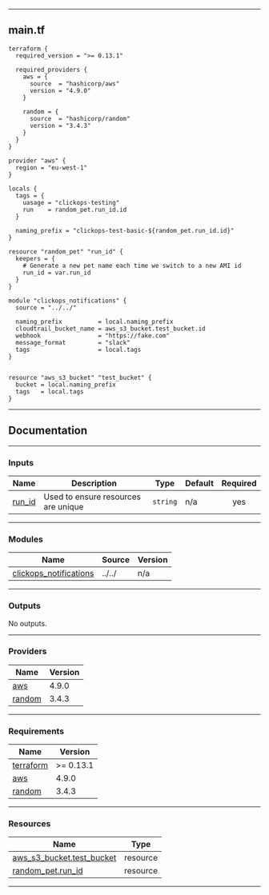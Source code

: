 <!-- BEGIN_TF_DOCS -->
----
## main.tf
```hcl
terraform {
  required_version = ">= 0.13.1"

  required_providers {
    aws = {
      source  = "hashicorp/aws"
      version = "4.9.0"
    }

    random = {
      source  = "hashicorp/random"
      version = "3.4.3"
    }
  }
}

provider "aws" {
  region = "eu-west-1"
}

locals {
  tags = {
    uasage = "clickops-testing"
    run    = random_pet.run_id.id
  }

  naming_prefix = "clickops-test-basic-${random_pet.run_id.id}"
}

resource "random_pet" "run_id" {
  keepers = {
    # Generate a new pet name each time we switch to a new AMI id
    run_id = var.run_id
  }
}

module "clickops_notifications" {
  source = "../../"

  naming_prefix          = local.naming_prefix
  cloudtrail_bucket_name = aws_s3_bucket.test_bucket.id
  webhook                = "https://fake.com"
  message_format         = "slack"
  tags                   = local.tags
}


resource "aws_s3_bucket" "test_bucket" {
  bucket = local.naming_prefix
  tags   = local.tags
}
```
----

## Documentation

----
### Inputs

| Name | Description | Type | Default | Required |
|------|-------------|------|---------|:--------:|
| <a name="input_run_id"></a> [run\_id](#input\_run\_id) | Used to ensure resources are unique | `string` | n/a | yes |

----
### Modules

| Name | Source | Version |
|------|--------|---------|
| <a name="module_clickops_notifications"></a> [clickops\_notifications](#module\_clickops\_notifications) | ../../ | n/a |

----
### Outputs

No outputs.

----
### Providers

| Name | Version |
|------|---------|
| <a name="provider_aws"></a> [aws](#provider\_aws) | 4.9.0 |
| <a name="provider_random"></a> [random](#provider\_random) | 3.4.3 |

----
### Requirements

| Name | Version |
|------|---------|
| <a name="requirement_terraform"></a> [terraform](#requirement\_terraform) | >= 0.13.1 |
| <a name="requirement_aws"></a> [aws](#requirement\_aws) | 4.9.0 |
| <a name="requirement_random"></a> [random](#requirement\_random) | 3.4.3 |

----
### Resources

| Name | Type |
|------|------|
| [aws_s3_bucket.test_bucket](https://registry.terraform.io/providers/hashicorp/aws/4.9.0/docs/resources/s3_bucket) | resource |
| [random_pet.run_id](https://registry.terraform.io/providers/hashicorp/random/3.4.3/docs/resources/pet) | resource |

----
<!-- END_TF_DOCS -->
